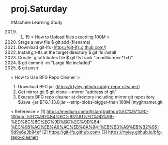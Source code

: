 # proj.Saturday
#Machine Learning Study

2019. 01. 19
< How to Upload files exeeding 100M >
1. Stage a new file $ git add (filename)
2. Download git-lfs (https://git-lfs.github.com/)
3. Install git-lfs at the target directory $ git lfs install
4. Create .gitattributes file $ git lfs track "condition(ex:*.txt)"
5. $ git commit -m "Large file included"
6. $ git push

< How to Use BFG Repo Cleaner >
1. Download BFG.jar (https://rtyley.github.io/bfg-repo-cleaner/)
2. Get mirror git $ git clone --mirror "address of git"
3. Execute BFG repo cleaner at directory including mirror git repository
$Java -jar BFG.1.13.0.jar --strip-blobs-bigger-than 100M (mygitname).git

< Reference >
[1] https://medium.com/@stargt/github%EC%97%90-100mb-%EC%9D%B4%EC%83%81%EC%9D%98-%ED%8C%8C%EC%9D%BC%EC%9D%84-%EC%98%AC%EB%A6%AC%EB%8A%94-%EB%B0%A9%EB%B2%95-9d9e6e3b94ef
[2] https://git-lfs.github.com/
[3] https://rtyley.github.io/bfg-repo-cleaner/
